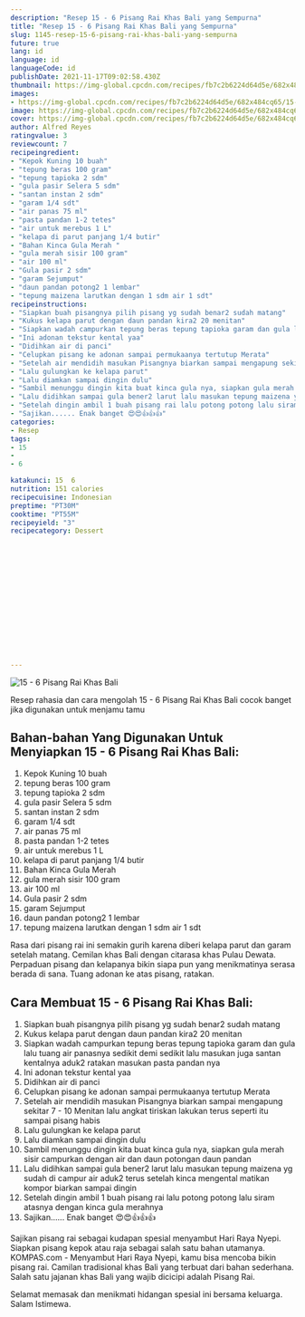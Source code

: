 ```yaml
---
description: "Resep 15 - 6 Pisang Rai Khas Bali yang Sempurna"
title: "Resep 15 - 6 Pisang Rai Khas Bali yang Sempurna"
slug: 1145-resep-15-6-pisang-rai-khas-bali-yang-sempurna
future: true
lang: id
language: id
languageCode: id
publishDate: 2021-11-17T09:02:58.430Z 
thumbnail: https://img-global.cpcdn.com/recipes/fb7c2b6224d64d5e/682x484cq65/15-6-pisang-rai-khas-bali-foto-resep-utama.webp
images:
- https://img-global.cpcdn.com/recipes/fb7c2b6224d64d5e/682x484cq65/15-6-pisang-rai-khas-bali-foto-resep-utama.webp
image: https://img-global.cpcdn.com/recipes/fb7c2b6224d64d5e/682x484cq65/15-6-pisang-rai-khas-bali-foto-resep-utama.webp
cover: https://img-global.cpcdn.com/recipes/fb7c2b6224d64d5e/682x484cq65/15-6-pisang-rai-khas-bali-foto-resep-utama.webp
author: Alfred Reyes
ratingvalue: 3
reviewcount: 7
recipeingredient:
- "Kepok Kuning 10 buah"
- "tepung beras 100 gram"
- "tepung tapioka 2 sdm"
- "gula pasir Selera 5 sdm"
- "santan instan 2 sdm"
- "garam 1/4 sdt"
- "air panas 75 ml"
- "pasta pandan 1-2 tetes"
- "air untuk merebus 1 L"
- "kelapa di parut panjang 1/4 butir"
- "Bahan Kinca Gula Merah "
- "gula merah sisir 100 gram"
- "air 100 ml"
- "Gula pasir 2 sdm"
- "garam Sejumput"
- "daun pandan potong2 1 lembar"
- "tepung maizena larutkan dengan 1 sdm air 1 sdt"
recipeinstructions:
- "Siapkan buah pisangnya pilih pisang yg sudah benar2 sudah matang"
- "Kukus kelapa parut dengan daun pandan kira2 20 menitan"
- "Siapkan wadah campurkan tepung beras tepung tapioka garam dan gula lalu tuang air panasnya sedikit demi sedikit lalu masukan juga santan kentalnya aduk2 ratakan masukan pasta pandan nya"
- "Ini adonan tekstur kental yaa"
- "Didihkan air di panci"
- "Celupkan pisang ke adonan sampai permukaanya tertutup Merata"
- "Setelah air mendidih masukan Pisangnya biarkan sampai mengapung sekitar 7 - 10 Menitan lalu angkat tiriskan lakukan terus seperti itu sampai pisang habis"
- "Lalu gulungkan ke kelapa parut"
- "Lalu diamkan sampai dingin dulu"
- "Sambil menunggu dingin kita buat kinca gula nya, siapkan gula merah sisir campurkan dengan air dan daun potongan daun pandan"
- "Lalu didihkan sampai gula bener2 larut lalu masukan tepung maizena yg sudah di campur air aduk2 terus setelah kinca mengental matikan kompor biarkan sampai dingin"
- "Setelah dingin ambil 1 buah pisang rai lalu potong potong lalu siram atasnya dengan kinca gula merahnya"
- "Sajikan...... Enak banget 😍😍👍👍👍"
categories:
- Resep
tags:
- 15
- 
- 6

katakunci: 15  6 
nutrition: 151 calories
recipecuisine: Indonesian
preptime: "PT30M"
cooktime: "PT55M"
recipeyield: "3"
recipecategory: Dessert


     
    
    
    
    
    
    
    
    
    
    
      
    
---
```



![15 - 6 Pisang Rai Khas Bali](https://img-global.cpcdn.com/recipes/fb7c2b6224d64d5e/682x484cq65/15-6-pisang-rai-khas-bali-foto-resep-utama.webp)

Resep rahasia dan cara mengolah  15 - 6 Pisang Rai Khas Bali cocok banget jika digunakan untuk menjamu tamu

<!--inarticleads1-->

## Bahan-bahan Yang Digunakan Untuk Menyiapkan 15 - 6 Pisang Rai Khas Bali:

1. Kepok Kuning 10 buah
1. tepung beras 100 gram
1. tepung tapioka 2 sdm
1. gula pasir Selera 5 sdm
1. santan instan 2 sdm
1. garam 1/4 sdt
1. air panas 75 ml
1. pasta pandan 1-2 tetes
1. air untuk merebus 1 L
1. kelapa di parut panjang 1/4 butir
1. Bahan Kinca Gula Merah 
1. gula merah sisir 100 gram
1. air 100 ml
1. Gula pasir 2 sdm
1. garam Sejumput
1. daun pandan potong2 1 lembar
1. tepung maizena larutkan dengan 1 sdm air 1 sdt

Rasa dari pisang rai ini semakin gurih karena diberi kelapa parut dan garam setelah matang. Cemilan khas Bali dengan citarasa khas Pulau Dewata. Perpaduan pisang dan kelapanya bikin siapa pun yang menikmatinya serasa berada di sana. Tuang adonan ke atas pisang, ratakan. 

<!--inarticleads2-->

## Cara Membuat 15 - 6 Pisang Rai Khas Bali:

1. Siapkan buah pisangnya pilih pisang yg sudah benar2 sudah matang
1. Kukus kelapa parut dengan daun pandan kira2 20 menitan
1. Siapkan wadah campurkan tepung beras tepung tapioka garam dan gula lalu tuang air panasnya sedikit demi sedikit lalu masukan juga santan kentalnya aduk2 ratakan masukan pasta pandan nya
1. Ini adonan tekstur kental yaa
1. Didihkan air di panci
1. Celupkan pisang ke adonan sampai permukaanya tertutup Merata
1. Setelah air mendidih masukan Pisangnya biarkan sampai mengapung sekitar 7 - 10 Menitan lalu angkat tiriskan lakukan terus seperti itu sampai pisang habis
1. Lalu gulungkan ke kelapa parut
1. Lalu diamkan sampai dingin dulu
1. Sambil menunggu dingin kita buat kinca gula nya, siapkan gula merah sisir campurkan dengan air dan daun potongan daun pandan
1. Lalu didihkan sampai gula bener2 larut lalu masukan tepung maizena yg sudah di campur air aduk2 terus setelah kinca mengental matikan kompor biarkan sampai dingin
1. Setelah dingin ambil 1 buah pisang rai lalu potong potong lalu siram atasnya dengan kinca gula merahnya
1. Sajikan...... Enak banget 😍😍👍👍👍


Sajikan pisang rai sebagai kudapan spesial menyambut Hari Raya Nyepi. Siapkan pisang kepok atau raja sebagai salah satu bahan utamanya. KOMPAS.com - Menyambut Hari Raya Nyepi, kamu bisa mencoba bikin pisang rai. Camilan tradisional khas Bali yang terbuat dari bahan sederhana. Salah satu jajanan khas Bali yang wajib dicicipi adalah Pisang Rai. 

Selamat memasak dan menikmati hidangan spesial ini bersama keluarga. Salam Istimewa.
